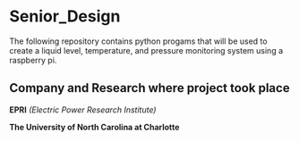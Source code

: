 # Senior_Design
The following repository contains python progams that will be used to create a liquid level, temperature, and pressure monitoring system using a raspberry pi.

## Company and Research where project took place

**EPRI** *(Electric Power Research Institute)*

**The University of North Carolina at Charlotte**
